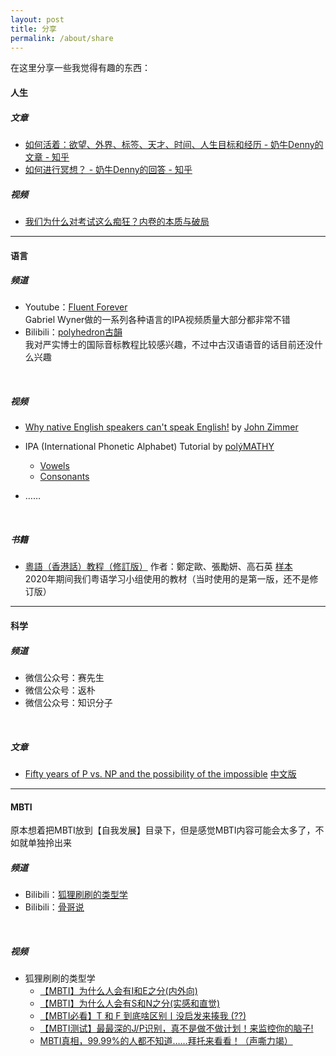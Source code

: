```yaml
---
layout: post
title: 分享
permalink: /about/share
---
```


在这里分享一些我觉得有趣的东西：

#### 人生

##### 文章

- [如何活着：欲望、外界、标签、天才、时间、人生目标和经历 - 奶牛Denny的文章 - 知乎](https://zhuanlan.zhihu.com/p/19698994)
- [如何进行冥想？ - 奶牛Denny的回答 - 知乎](https://www.zhihu.com/question/20684757/answer/543468752)

##### 视频

- [我们为什么对考试这么痴狂？内卷的本质与破局](https://www.bilibili.com/video/BV1Gi421i7mJ)

---

#### 语言

##### 频道

- Youtube：[Fluent Forever](https://www.youtube.com/@FluentForeverApp)<br/>Gabriel Wyner做的一系列各种语言的IPA视频质量大部分都非常不错
- Bilibili：[polyhedron古韻](https://space.bilibili.com/3957493)<br/>
  我对严实博士的国际音标教程比较感兴趣，不过中古汉语语音的话目前还没什么兴趣

<br/>

##### 视频

- [Why native English speakers can't speak English!](https://youtu.be/Dt1VU_oyjcw?feature=shared) by [John Zimmer](https://www.youtube.com/@JohnZimmer-MannerofSpeaking)
- IPA (International Phonetic Alphabet) Tutorial by [polýMATHY](https://www.youtube.com/@polyMATHY_Luke)
  - [Vowels](https://youtu.be/tpR5GdKXpGc)
  - [Consonants](https://youtu.be/olM1mm66YPw)


- ……

<br/>

##### 书籍

- [粵語（香港話）教程（修訂版）](https://www.jointpublishing.com/publishing/catalogue/chinese-learning/cantonese-learning/9789620447990.aspx) 作者：鄭定歐、張勵妍、高石英 [样本](https://www.jointpublishing.com/JointPublishing2013/media/Joint-Publishing/Publishing/1_Book/2014/201404/粵語(香港話)教程i-13.pdf?ext=.pdf)<br/>2020年期间我们粤语学习小组使用的教材（当时使用的是第一版，还不是修订版）

---

#### 科学

##### 频道

- 微信公众号：赛先生
- 微信公众号：返朴
- 微信公众号：知识分子

<br/>

##### 文章

- [Fifty years of P vs. NP and the possibility of the impossible](https://dl.acm.org/doi/abs/10.1145/3460351) [中文版](https://mp.weixin.qq.com/s/GMvRb9pI1gFGYWEG5xcxyw)

---
#### MBTI

原本想着把MBTI放到【自我发展】目录下，但是感觉MBTI内容可能会太多了，不如就单独拎出来

##### 频道

- Bilibili：[狐狸刷刷的类型学](https://space.bilibili.com/1869592347)
- Bilibili：[骨哥说](https://space.bilibili.com/1512455827)

<br/>

##### 视频

- 狐狸刷刷的类型学
  - [【MBTI】为什么人会有I和E之分(内外向)](https://www.bilibili.com/video/BV1gY4y1G7HS/)
  - [【MBTI】为什么人会有S和N之分(实感和直觉)](https://www.bilibili.com/video/BV1St4y1H7bm/)
  - [【MBTI必看】T 和 F 到底啥区别丨没启发来揍我 (??)](https://www.bilibili.com/video/BV1Ur4y1u77B) 
  - [【MBTI测试】最最深的J/P识别，真不是做不做计划！来监控你的脑子!](https://www.bilibili.com/video/BV18t4y1t7L2)
  - [MBTI真相，99.99%的人都不知道……拜托来看看！（声嘶力竭）](https://www.bilibili.com/video/BV1jB4y1U7B4)
